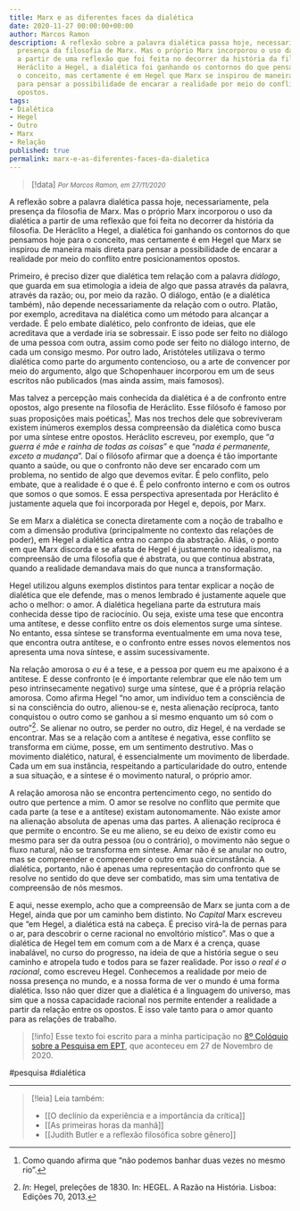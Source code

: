 ```yaml
---
title: Marx e as diferentes faces da dialética
date: 2020-11-27 00:00:00+00:00
author: Marcos Ramon
description: A reflexão sobre a palavra dialética passa hoje, necessariamente, pela
  presença da filosofia de Marx. Mas o próprio Marx incorporou o uso da dialética
  a partir de uma reflexão que foi feita no decorrer da história da filosofia. De
  Heráclito a Hegel, a dialética foi ganhando os contornos do que pensamos hoje para
  o conceito, mas certamente é em Hegel que Marx se inspirou de maneira mais direta
  para pensar a possibilidade de encarar a realidade por meio do conflito entre posicionamentos
  opostos.
tags:
- Dialética
- Hegel
- Outro
- Marx
- Relação
published: true
permalink: marx-e-as-diferentes-faces-da-dialetica
---
```

> [!data] <small><i>Por Marcos Ramon, em 27/11/2020</i></small>

A reflexão sobre a palavra dialética passa hoje, necessariamente, pela presença da filosofia de Marx. Mas o próprio Marx incorporou o uso da dialética a partir de uma reflexão que foi feita no decorrer da história da filosofia. De Heráclito a Hegel, a dialética foi ganhando os contornos do que pensamos hoje para o conceito, mas certamente é em Hegel que Marx se inspirou de maneira mais direta para pensar a possibilidade de encarar a realidade por meio do conflito entre posicionamentos opostos.

Primeiro, é preciso dizer que dialética tem relação com a palavra *diálogo*, que guarda em sua etimologia a ideia de algo que passa através da palavra, através da razão; ou, por meio da razão. O diálogo, então (e a dialética também), não depende necessariamente da relação com o outro. Platão, por exemplo, acreditava na dialética como um método para alcançar a verdade. É pelo embate dialético, pelo confronto de ideias, que ele acreditava que a verdade iria se sobressair. E isso pode ser feito no diálogo de uma pessoa com outra, assim como pode ser feito no diálogo interno, de cada um consigo mesmo. Por outro lado, Aristóteles utilizava o termo dialética como parte do argumento contencioso, ou a arte de convencer por meio do argumento, algo que Schopenhauer incorporou em um de seus escritos não publicados (mas ainda assim, mais famosos).

Mas talvez a percepção mais conhecida da dialética é a de confronto entre opostos, algo presente na filosofia de Heráclito. Esse filósofo é famoso por suas proposições mais poéticas[^1]. Mas nos trechos dele que sobreviveram existem inúmeros exemplos dessa compreensão da dialética como busca por uma síntese entre opostos. Heráclito escreveu, por exemplo, que “*a guerra é mãe e rainha de todas as coisas*”  e que “*nada é permanente, exceto a mudança*”. Daí o filósofo afirmar que a doença é tão importante quanto a saúde, ou que o confronto não deve ser encarado com um problema, no sentido de algo que devemos evitar. É pelo conflito, pelo embate, que a realidade é o que é. É pelo confronto interno e com os outros que somos o que somos. E essa perspectiva apresentada por Heráclito é justamente aquela que foi incorporada por Hegel e, depois, por Marx.

Se em Marx a dialética se conecta diretamente com a noção de trabalho e com a dimensão produtiva (principalmente no contexto das relações de poder), em Hegel a dialética entra no campo da abstração. Aliás, o ponto em que Marx discorda e se afasta de Hegel é justamente no idealismo, na compreensão de uma filosofia que é abstrata, ou que continua abstrata, quando a realidade demandava mais do que nunca a transformação.

Hegel utilizou alguns exemplos distintos para tentar explicar a noção de dialética que ele defende, mas o menos lembrado é justamente aquele que acho o melhor: o amor. A dialética hegeliana parte da estrutura mais conhecida desse tipo de raciocínio. Ou seja, existe uma tese que encontra uma antítese, e desse conflito entre os dois elementos surge uma síntese. No entanto, essa síntese se transforma eventualmente em uma nova tese, que encontra outra antítese, e o confronto entre esses novos elementos nos apresenta uma nova síntese, e assim sucessivamente.

Na relação amorosa o *eu* é a tese, e a pessoa por quem eu me apaixono é a antítese. E desse confronto (e é importante relembrar que ele não tem um peso intrinsecamente negativo) surge uma síntese, que é a própria relação amorosa. Como afirma Hegel “no amor, um indivíduo tem a consciência de si na consciência do outro, alienou-se e, nesta alienação recíproca, tanto conquistou o outro como se ganhou a si mesmo enquanto um só com o outro”[^2]. Se alienar no outro, se perder no outro, diz Hegel, é na verdade se encontrar. Mas se a relação com a antítese é negativa, esse conflito se transforma em ciúme, posse, em um sentimento destrutivo. Mas o movimento dialético, natural, é essencialmente um movimento de liberdade. Cada um em sua instância, respeitando a particularidade do outro, entende a sua situação, e a síntese é o movimento natural, o próprio amor.

A relação amorosa não se encontra pertencimento cego, no sentido do outro que pertence a mim. O amor se resolve no conflito que permite que cada parte (a tese e a antítese) existam autonomamente. Não existe amor na alienação absoluta de apenas uma das partes. A alienação recíproca é que permite o encontro. Se eu me alieno, se eu deixo de existir como eu mesmo para ser da outra pessoa (ou o contrário), o movimento não segue o fluxo natural, não se transforma em síntese. Amar não é se anular no outro, mas se compreender e compreender o outro em sua circunstância. A dialética, portanto, não é apenas uma representação do confronto que se resolve no sentido do que deve ser combatido, mas sim uma tentativa de compreensão de nós mesmos.

E aqui, nesse exemplo, acho que a compreensão de Marx se junta com a de Hegel, ainda que por um caminho bem distinto. No *Capital* Marx escreveu que “em Hegel, a dialética está na cabeça. É preciso virá-la de pernas para o ar, para descobrir o cerne racional no envoltório místico”. Mas o que a dialética de Hegel tem em comum com a de Marx é a crença, quase inabalável, no curso do progresso, na ideia de que a história segue o seu caminho e atropela tudo e todos para se fazer realidade. Por isso *o real é o racional*, como escreveu Hegel. Conhecemos a realidade por meio de nossa presença no mundo, e a nossa forma de ver o mundo é uma forma dialética. Isso não quer dizer que a dialética é a linguagem do universo, mas sim que a nossa capacidade racional nos permite entender a realidade a partir da relação entre os opostos. E isso vale tanto para o amor quanto para as relações de trabalho.

[^1]: Como quando afirma que “não podemos banhar duas vezes no mesmo rio”.

[^2]: *In*: Hegel, preleções de 1830. In: HEGEL. A Razão na História. Lisboa: Edições 70, 2013.

> [!info] Esse texto foi escrito para a minha participação no [8º Colóquio sobre a Pesquisa em EPT](https://www.even3.com.br/ccpep/), que aconteceu em 27 de Novembro de 2020.

#pesquisa #dialética

---
> [!leia] Leia também:
> - [[O declínio da experiência e a importância da crítica]]
> - [[As primeiras horas da manhã]]
> - [[Judith Butler e a reflexão filosófica sobre gênero]]
